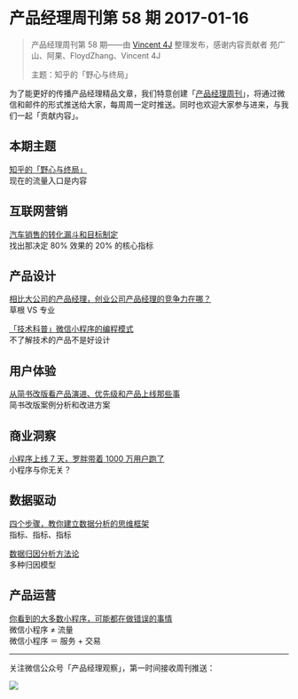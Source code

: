 # 产品经理周刊第 58 期 2017-01-16

> 产品经理周刊第 58 期——由 [Vincent 4J](http://pmweekly.com/contributors#vincent4j) 整理发布，感谢内容贡献者 苑广山、阿果、FloydZhang、Vincent 4J
> 
> 主题：知乎的「野心与终局」  

为了能更好的传播产品经理精品文章，我们特意创建「[产品经理周刊](http://pmweekly.com/)」，将通过微信和邮件的形式推送给大家，每周周一定时推送。同时也欢迎大家参与进来，与我们一起「贡献内容」。    

## 本期主题  

[知乎的「野心与终局」](https://zhuanlan.zhihu.com/p/24894796)   
现在的流量入口是内容   

## 互联网营销 

[汽车销售的转化漏斗和目标制定](https://zhuanlan.zhihu.com/p/24553024)   
找出那决定 80% 效果的 20% 的核心指标    

## 产品设计   

[相比大公司的产品经理，创业公司产品经理的竞争力在哪？](https://mp.weixin.qq.com/s?__biz=MzIyNTQ0OTUyNQ==&mid=2247484784&idx=1&sn=89be29d3cf91a6a471e450eea91b20c8&chksm=e87ec62adf094f3c2de68196252e272b7731f49f009bfd5a92c5ff8318a0657236d4f9a34d9f&mpshare=1&scene=1&srcid=0111gOg77ODOvluY5EExPXhx&key=e046222298c29336d3b40cbb706428dbf724860e09030c56515acb67c769dc65f2f4d7c5be80ebf0feab7a81c40c0f9f774ee9769ef8fb984f45786406e3f84efe9905a4c3638f6203766300dfb92a5b&ascene=0&uin=NDgwNzA1&devicetype=iMac+MacBookPro11%2C1+OSX+OSX+10.12.2+build(16C67)&version=12010210&nettype=WIFI&fontScale=100&pass_ticket=FWHpNG7tCZSmJdPO5EzuknWfBAteQYmSdisyNRsPQJk%3D)   
草根 VS 专业    

[「技术科普」微信小程序的编程模式](https://mp.weixin.qq.com/s?__biz=MjM5MjAwODM4MA==&mid=2650687978&idx=1&sn=ab97b40c095a19c9c6e6e44f27627500&chksm=bea6383989d1b12f411c1abcf82b753d4728aa1d0aa8cd452033691b26b9c6b986bd034523f8&mpshare=1&scene=1&srcid=0110eF5Oq2T1qQ2InhcSyGbd&key=8629130b12a99a7297b4ff437e0696b882f1dd552bf15b8a1713d1e0a58e0786bea62c97d33d4a3afec5ab561bdad7e14a213ab45853c6e2d0ad19ec69f48bc71a6c86c3e0e02c14ed774dcfcd23a3eb&ascene=0&uin=NDgwNzA1&devicetype=iMac+MacBookPro11%2C1+OSX+OSX+10.12.2+build(16C67)&version=12010210&nettype=WIFI&fontScale=100&pass_ticket=FWHpNG7tCZSmJdPO5EzuknWfBAteQYmSdisyNRsPQJk%3D)   
不了解技术的产品不是好设计   

## 用户体验

[从简书改版看产品演进、优先级和产品上线那些事](http://www.jianshu.com/p/411d12b34429)   
简书改版案例分析和改进方案   

## 商业洞察   

[小程序上线 7 天，罗胖带着 1000 万用户跑了](http://www.toutiao.com/i6376049442067317249/?tt_from=weixin&utm_campaign=client_share&from=groupmessage&app=news_article&utm_source=weixin&isappinstalled=1&iid=7277291024&utm_medium=toutiao_ios&wxshare_count=2&pbid=40352708927)    
小程序与你无关？    

## 数据驱动

[四个步骤，教你建立数据分析的思维框架](https://mp.weixin.qq.com/s?__biz=MjM5OTEwNjI2MA==&mid=2651733331&idx=3&sn=3b1d2d6dd22cf4be4ff525097bfb992e&chksm=bd3a1ee88a4d97fe458df8441b50512d2be3d594abafbce925ce9ffeb3c10d7023b4db4b9453&scene=0&key=bd544baaaf322af591ebc25a0452c16a4b6bc0970469b58f34a37885b8438d49429cbc8ad53d804bda6860ecfaa5fc84c9b1a1b6f924e723c0b2c276d925cd90347eabef58ef428e407a7b82d3203d78&ascene=0&uin=NDgwNzA1&devicetype=iMac+MacBookPro11%2C1+OSX+OSX+10.12.2+build(16C67)&version=12010210&nettype=WIFI&fontScale=100&pass_ticket=FWHpNG7tCZSmJdPO5EzuknWfBAteQYmSdisyNRsPQJk%3D)       
指标、指标、指标     

[数据归因分析方法论](https://mp.weixin.qq.com/s?__biz=MzI3MDUyNjM2Ng==&mid=2247484262&idx=1&sn=2fb285345744461c4cfcdfd498ac530c&chksm=eacef197ddb9788160ccc2ece83da86e787fd38e87f730bebb0ed5b8f9571288050eeba00821&scene=0&key=a4a4b4b1ab1c6094b659e6e45c73aea52fbe61db9b71dd4e8fb724c5ae2d1292a8e9d3b034d766f0ee788f53c1b0c8ea9d5b0dbb54c3fc62b6f4cea30e6652fe3475605e8ed9dc49098530674aee4c30&ascene=0&uin=NDgwNzA1&devicetype=iMac+MacBookPro11%2C1+OSX+OSX+10.12.2+build(16C67)&version=12010210&nettype=WIFI&fontScale=100&pass_ticket=FWHpNG7tCZSmJdPO5EzuknWfBAteQYmSdisyNRsPQJk%3D)    
多种归因模型   

## 产品运营

[你看到的大多数小程序，可能都在做错误的事情](https://mp.weixin.qq.com/s?__biz=MjM5NDUyOTAwOA==&mid=2652914751&idx=1&sn=d14ba034872872439702daa39a7bc558&chksm=bd528fa08a2506b6f23cb129580a9a5ad405cf267d74078ed539d1a6318092bd4b6e90fe5935&mpshare=1&scene=1&srcid=0116wgllXSNYLYVdf5CHQDn5&key=a5e15611f72562f2017b6f57ef263767681fc190364f2039830f2a1a937d9a616ca54e55928c1311ff00965d9ec2595f480f42f666a123aa251a66d98c336422c6b9cef1474b9738e431456dc69a84eb&ascene=0&uin=NDgwNzA1&devicetype=iMac+MacBookPro11%2C1+OSX+OSX+10.12.2+build(16C67)&version=12010210&nettype=WIFI&fontScale=100&pass_ticket=FWHpNG7tCZSmJdPO5EzuknWfBAteQYmSdisyNRsPQJk%3D)   
微信小程序 ≠ 流量      
微信小程序 ＝ 服务 + 交易   

  
---
关注微信公众号「产品经理观察」，第一时间接收周刊推送：          
  
![](http://com-4jplus-temp.qiniudn.com/pmweekly-weixin.jpg)   